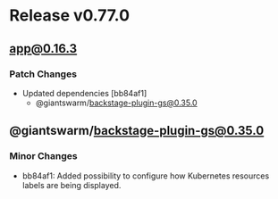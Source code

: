 # Release v0.77.0

## app@0.16.3

### Patch Changes

- Updated dependencies [bb84af1]
  - @giantswarm/backstage-plugin-gs@0.35.0

## @giantswarm/backstage-plugin-gs@0.35.0

### Minor Changes

- bb84af1: Added possibility to configure how Kubernetes resources labels are being displayed.
